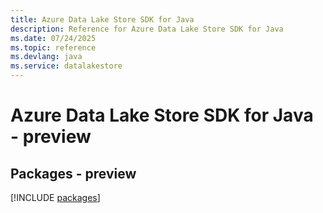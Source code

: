 ```yaml
---
title: Azure Data Lake Store SDK for Java
description: Reference for Azure Data Lake Store SDK for Java
ms.date: 07/24/2025
ms.topic: reference
ms.devlang: java
ms.service: datalakestore
---
```

# Azure Data Lake Store SDK for Java - preview
## Packages - preview
[!INCLUDE [packages](data-lake-store-index.md)]
